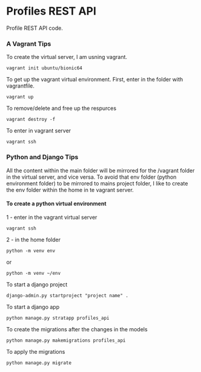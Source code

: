 # Profiles REST API

Profile REST API code.



### A Vagrant Tips

To create the virtual server, I am usning vagrant.
```
vagrant init ubuntu/bionic64
```

To get up the vagrant virtual environment. First, enter in the folder with vagrantfile.
```
vagrant up
```

To remove/delete and free up the respurces
```
vagrant destroy -f
```

To enter in vagrant server
```
vagrant ssh
```

### Python and Django Tips

All the content within the main folder will be mirrored for the /vagrant folder in the virtual server, and vice versa. To avoid that env folder (python environment folder) to be mirrored to mains project folder, I like to create the env folder within the home in te vagrant server.

#### To create a python virtual environment

1 - enter in the vagrant virtual server
```
vagrant ssh
```

2 - in the home folder
```
python -m venv env
```
or
```
python -m venv ~/env
```

To start a django project
```
django-admin.py startproject "project name" .
```

To start a django app
```
python manage.py stratapp profiles_api
```


To create the migrations after the changes in the models
```
python manage.py makemigrations profiles_api
```

To apply the migrations
```
python manage.py migrate
```

